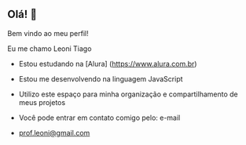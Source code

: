 ## Olá! 👋

Bem vindo ao meu perfil!

Eu me chamo Leoni Tiago

- Estou estudando na [Alura] (https://www.alura.com.br)
- Estou me desenvolvendo na linguagem JavaScript 
- Utilizo este espaço para minha organização e compartilhamento de meus projetos

- Você pode entrar em contato comigo pelo: e-mail
- prof.leoni@gmail.com
  
